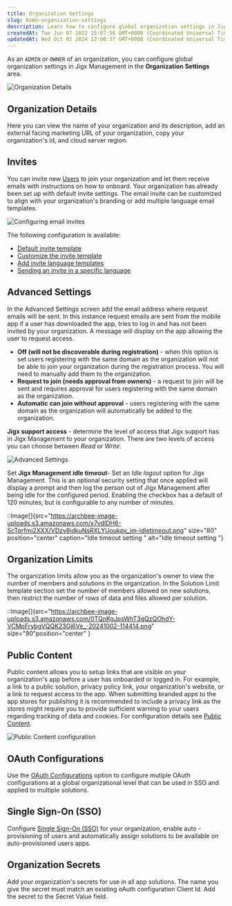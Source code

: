 ```yaml
---
title: Organization Settings
slug: KsWo-organization-settings
description: Learn how to configure global organization settings in JigxManagement with this comprehensive document. From organization details to OAuth configurations and single sign-on (SSO), explore all the essential topics to optimize your JigxManagement experience
createdAt: Tue Jun 07 2022 15:07:56 GMT+0000 (Coordinated Universal Time)
updatedAt: Wed Oct 02 2024 12:00:37 GMT+0000 (Coordinated Universal Time)
---
```


As an `ADMIN` or `OWNER` of an organization, you can configure global organization settings in Jigx Management in the **Organization Settings** area.

![Organization Details](https://archbee-image-uploads.s3.amazonaws.com/0TQnKgJpsWhT3gQzQOhdY-HE2O4_wN8Dino8kzPyjZR-20241002-113229.png "Organization Details")

## Organization Details

Here you can view the name of your organization and its description, add an external facing marketing URL of your organization, copy your organization's Id, and cloud server region. 

## Invites

You can invite new [Users](./Users.md) to join your organization and let them receive emails with instructions on how to onboard. Your organization has already been set up with default invite settings. The email invite can be customized to align with your organization's branding or add multiple language email templates.

![Configuring email invites](https://archbee-image-uploads.s3.amazonaws.com/x7vdIDH6-ScTprfmi2XXX/QBLXU_93Hzjd1UHS8_Ocl_jm-inviteorg.png "Configuring email invites")

The following configuration is available:

- [Default invite template](<./Organization Settings/Invites.md>)
- [Customize the invite template](<./Organization Settings/Invites.md>)
- [Add invite language templates](<./Organization Settings/Invites.md>)
- [Sending an invite in a specific language](<./Organization Settings/Invites.md>)

## Advanced Settings

In the Advanced Settings screen add the email address where request emails will be sent. In this instance request emails are sent from the mobile app if a user has downloaded the app, tries to log in and has not been invited by your organization. A message will display on the app allowing the user to request access.

- **Off (will not be discoverable during registration)** - when this option is set users registering with the same domain as the organization will not be able to join your organization during the registration process. You will need to manually add them to the organization.
- **Request to join (needs approval from owners)** - a request to join will be sent and requires approval for users registering with the same domain as the organization.
- **Automatic can join without approval** - users registering with the same domain as the organization will automatically be added to the organization.

**Jigx support access** - determine the level of access that Jigx support has in Jigx Management to your organization. There are two levels of access you can choose between *Read* or *Write*.

![Advanced Settings](https://archbee-image-uploads.s3.amazonaws.com/x7vdIDH6-ScTprfmi2XXX/VDOa9z1L0rO_fJwLpL2iD_jm-advancedl.png "Advanced Settings")

Set **Jigx Management idle timeout**- Set an *Idle logout* option for Jigx Management. This is an optional security setting that once applied will display a prompt and then log the person out of Jigx Management after being idle for the configured period. Enabling the checkbox has a default of 120 minutes, but is configurable to any number of minutes.

::Image[]{src="https://archbee-image-uploads.s3.amazonaws.com/x7vdIDH6-ScTprfmi2XXX/VDzv8idkuNsRXLYUoukpv_jm-idletimeout.png" size="80" position="center" caption="Idle timeout setting " alt="Idle timeout setting "}

## Organization Limits

The organization limits allow you as the organization's owner to view the number of members and solutions in the organization. In the Solution Limit template section set the number of members allowed on new solutions, then restrict the number of rows of data and files allowed per solution.

::Image[]{src="https://archbee-image-uploads.s3.amazonaws.com/0TQnKgJpsWhT3gQzQOhdY-VCMpFrybgVQQK23Gj6Ve_-20241002-114414.png" size="90"position="center" }

## Public Content

Public content allows you to setup links that are visible on your organization's app before a user has onboarded or logged in. For example, a link to a public solution, privacy policy link, your organization's website, or a link to request access to the app. When submitting branded apps to the app stores for publishing it is recommended to include a privacy link as the stores might require you to provide sufficient warning to your users regarding tracking of data and cookies. For configuration details see [Public Content](<./Organization Settings/Public Content.md>).

![Public Content configuration](https://archbee-image-uploads.s3.amazonaws.com/x7vdIDH6-ScTprfmi2XXX/51bc_oWXE11NpGX5dIS1c_jm-publicnew.png "Public Content configuration")

## OAuth Configurations

Use the [OAuth Configurations](<./Organization Settings/OAuth Configurations.md>) option to configure mutiple OAuth configurations at a global organizational level that can be used in SSO and applied to multiple solutions.

## Single Sign-On (SSO)

Configure [Single Sign-On (SSO)](<./Organization Settings/Single Sign-On _SSO_.md>) for your organization, enable auto -provisioning of users and automatically assign solutions to be available on auto-provisioned users apps. 

## Organization Secrets

Add your organization's secrets for use in all app solutions. The name you give the secret must match an existing oAuth configuration Client Id. Add the secret to the Secret Value field.

